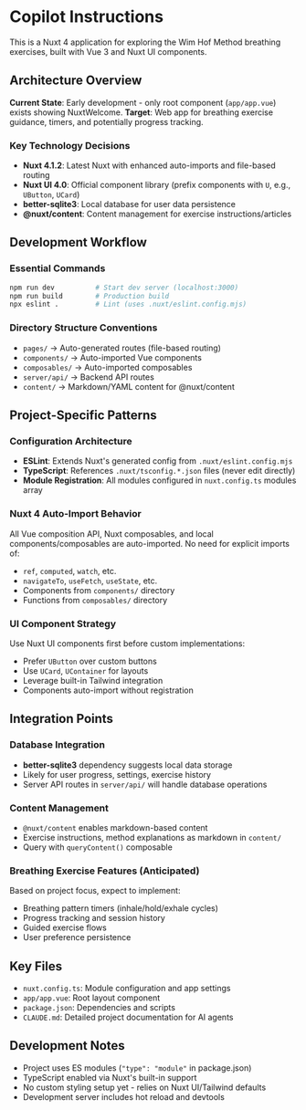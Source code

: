 # Copilot Instructions

This is a Nuxt 4 application for exploring the Wim Hof Method breathing exercises, built with Vue 3 and Nuxt UI components.

## Architecture Overview

**Current State**: Early development - only root component (`app/app.vue`) exists showing NuxtWelcome.
**Target**: Web app for breathing exercise guidance, timers, and potentially progress tracking.

### Key Technology Decisions

- **Nuxt 4.1.2**: Latest Nuxt with enhanced auto-imports and file-based routing
- **Nuxt UI 4.0**: Official component library (prefix components with `U`, e.g., `UButton`, `UCard`)
- **better-sqlite3**: Local database for user data persistence
- **@nuxt/content**: Content management for exercise instructions/articles

## Development Workflow

### Essential Commands
```bash
npm run dev          # Start dev server (localhost:3000)
npm run build        # Production build
npx eslint .         # Lint (uses .nuxt/eslint.config.mjs)
```

### Directory Structure Conventions
- `pages/` → Auto-generated routes (file-based routing)
- `components/` → Auto-imported Vue components
- `composables/` → Auto-imported composables
- `server/api/` → Backend API routes
- `content/` → Markdown/YAML content for @nuxt/content

## Project-Specific Patterns

### Configuration Architecture
- **ESLint**: Extends Nuxt's generated config from `.nuxt/eslint.config.mjs`
- **TypeScript**: References `.nuxt/tsconfig.*.json` files (never edit directly)
- **Module Registration**: All modules configured in `nuxt.config.ts` modules array

### Nuxt 4 Auto-Import Behavior
All Vue composition API, Nuxt composables, and local components/composables are auto-imported. No need for explicit imports of:
- `ref`, `computed`, `watch`, etc.
- `navigateTo`, `useFetch`, `useState`, etc.
- Components from `components/` directory
- Functions from `composables/` directory

### UI Component Strategy
Use Nuxt UI components first before custom implementations:
- Prefer `UButton` over custom buttons
- Use `UCard`, `UContainer` for layouts
- Leverage built-in Tailwind integration
- Components auto-import without registration

## Integration Points

### Database Integration
- **better-sqlite3** dependency suggests local data storage
- Likely for user progress, settings, exercise history
- Server API routes in `server/api/` will handle database operations

### Content Management
- `@nuxt/content` enables markdown-based content
- Exercise instructions, method explanations as markdown in `content/`
- Query with `queryContent()` composable

### Breathing Exercise Features (Anticipated)
Based on project focus, expect to implement:
- Breathing pattern timers (inhale/hold/exhale cycles)
- Progress tracking and session history
- Guided exercise flows
- User preference persistence

## Key Files

- `nuxt.config.ts`: Module configuration and app settings
- `app/app.vue`: Root layout component
- `package.json`: Dependencies and scripts
- `CLAUDE.md`: Detailed project documentation for AI agents

## Development Notes

- Project uses ES modules (`"type": "module"` in package.json)
- TypeScript enabled via Nuxt's built-in support
- No custom styling setup yet - relies on Nuxt UI/Tailwind defaults
- Development server includes hot reload and devtools
